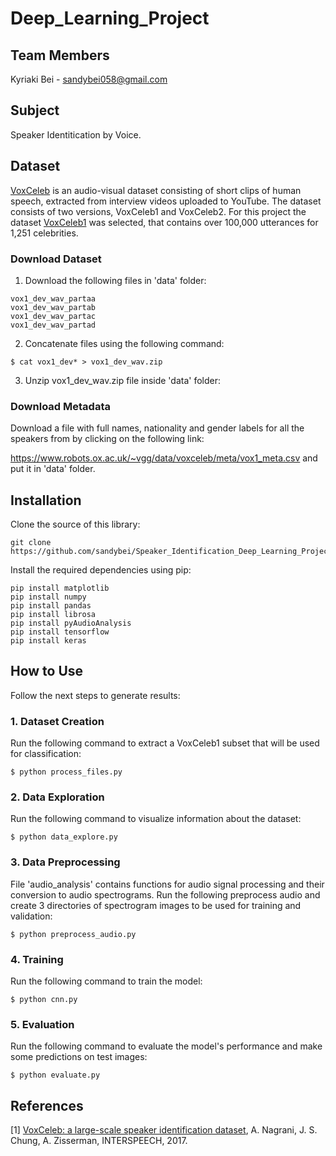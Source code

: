# Deep_Learning_Project

## Team Members
Kyriaki Bei - sandybei058@gmail.com

## Subject
Speaker Identitication by Voice. 

## Dataset

[VoxCeleb](https://www.robots.ox.ac.uk/~vgg/data/voxceleb/) is an audio-visual dataset consisting of short clips of human speech, extracted from interview videos uploaded to YouTube. The dataset consists of two versions, VoxCeleb1 and VoxCeleb2. For this project the dataset [VoxCeleb1](https://www.robots.ox.ac.uk/~vgg/data/voxceleb/vox1.html) was selected, that contains over 100,000 utterances for 1,251 celebrities.

### Download Dataset
1. Download the following files in 'data' folder:
```
vox1_dev_wav_partaa
vox1_dev_wav_partab
vox1_dev_wav_partac
vox1_dev_wav_partad
```

2. Concatenate files using the following command:
```
$ cat vox1_dev* > vox1_dev_wav.zip
```

3. Unzip vox1_dev_wav.zip file inside 'data' folder:

### Download Μetadata
Download a file with full names, nationality and gender labels for all the speakers from by clicking on the following link:

https://www.robots.ox.ac.uk/~vgg/data/voxceleb/meta/vox1_meta.csv
and put it in 'data' folder.

## Installation

Clone the source of this library: 
```
git clone https://github.com/sandybei/Speaker_Identification_Deep_Learning_Project.git
```

Install the required dependencies using pip:
```
pip install matplotlib
pip install numpy 
pip install pandas
pip install librosa
pip install pyAudioAnalysis
pip install tensorflow
pip install keras
```

## How to Use 
Follow the next steps to generate results: 

### 1. Dataset Creation
Run the following command to extract a VoxCeleb1 subset that will be used for classification:

```
$ python process_files.py
```
### 2. Data Exploration
Run the following command to visualize information about the dataset:
```
$ python data_explore.py
```
### 3. Data Preprocessing
File 'audio_analysis' contains functions for audio signal processing and their conversion to audio spectrograms.
Run the following preprocess audio and create 3 directories of spectrogram images to be used for training and validation:
```
$ python preprocess_audio.py
```

### 4. Training
Run the following command to train the model:
```
$ python cnn.py
```

### 5. Evaluation
Run the following command to evaluate the model's performance and make some predictions on test images:
```
$ python evaluate.py
```

## References
[1] [VoxCeleb: a large-scale speaker identification dataset](https://www.robots.ox.ac.uk/~vgg/publications/2017/Nagrani17/nagrani17.pdf), A. Nagrani, J. S. Chung, A. Zisserman, INTERSPEECH, 2017.
      

